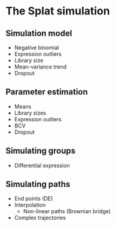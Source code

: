 # The Splat simulation

## Simulation model

* Negative binomial
* Expression outliers
* Library size
* Mean-variance trend
* Dropout

## Parameter estimation

* Means
* Library sizes
* Expression outliers
* BCV
* Dropout

## Simulating groups

* Differential expression

## Simulating paths

* End points (DE)
* Interpolation
  * Non-linear paths (Brownian bridge)
* Complex trajectories